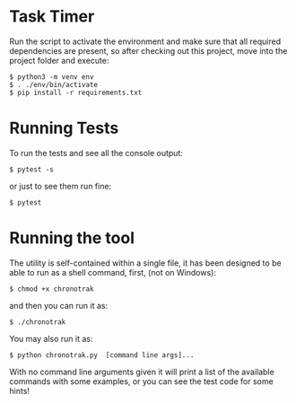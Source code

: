 # Task Timer

Run the script to activate the environment and make sure that all required
dependencies are present, so after checking out this project, move into
the project folder and execute:

    $ python3 -m venv env
    $ . ./env/bin/activate
    $ pip install -r requirements.txt


# Running Tests

To run the tests and see all the console output:

    $ pytest -s

or just to see them run fine:

    $ pytest


# Running the tool

The utility is self-contained within a single file, it has been designed
to be able to run as a shell command, first, (not on Windows):

    $ chmod +x chronotrak

and then you can run it as:

    $ ./chronotrak

You may also run it as:

    $ python chronotrak.py  [command line args]...

With no command line arguments given it will print a list of the available
commands with some examples, or you can see the test code for some hints!
